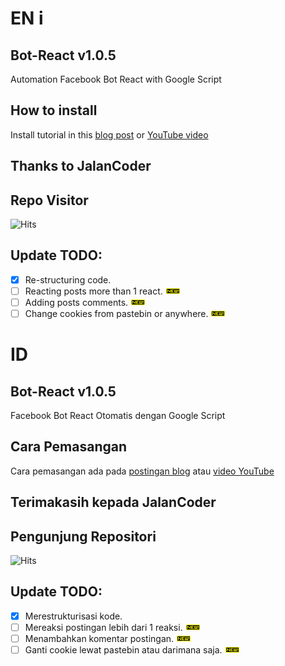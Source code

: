 # EN i
## Bot-React v1.0.5
Automation Facebook Bot React with Google Script

## How to install
Install tutorial in this [blog post](https://jalancoder.blogspot.com/2018/04/cara-membuat-bot-reaction-dengan.html?m=1) or [YouTube video](https://youtu.be/hEModq8ZAUc)

## Thanks to JalanCoder
## Repo Visitor
![Hits](https://hits.sh/github.com/403Code/Bot-React.svg)

## Update TODO:
- [x] Re-structuring code.
- [ ] Reacting posts more than 1 react. ![new](https://raw.githubusercontent.com/403Code/403Code/main/picture/new.gif)
- [ ] Adding posts comments. ![new](https://raw.githubusercontent.com/403Code/403Code/main/picture/new.gif)
- [ ] Change cookies from pastebin or anywhere. ![new](https://raw.githubusercontent.com/403Code/403Code/main/picture/new.gif)

# ID
## Bot-React v1.0.5
Facebook Bot React Otomatis dengan Google Script

## Cara Pemasangan
Cara pemasangan ada pada [postingan blog](https://jalancoder.blogspot.com/2018/04/cara-membuat-bot-reaction-dengan.html?m=1) atau [video YouTube](https://youtu.be/hEModq8ZAUc)

## Terimakasih kepada JalanCoder
## Pengunjung Repositori
![Hits](https://hits.sh/github.com/403Code/Bot-React.svg)

## Update TODO:
- [x] Merestrukturisasi kode.
- [ ] Mereaksi postingan lebih dari 1 reaksi. ![new](https://raw.githubusercontent.com/403Code/403Code/main/picture/new.gif)
- [ ] Menambahkan komentar postingan. ![new](https://raw.githubusercontent.com/403Code/403Code/main/picture/new.gif)
- [ ] Ganti cookie lewat pastebin atau darimana saja. ![new](https://raw.githubusercontent.com/403Code/403Code/main/picture/new.gif)

